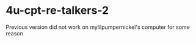# 4u-cpt-re-talkers-2
Previous version did not work on mylilpumpernickel's computer for some reason
